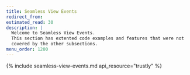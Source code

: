 ```yaml
---
title: Seamless View Events
redirect_from:
estimated_read: 30
description: |
  Welcome to Seamless View Events.
  This section has extented code examples and features that were not
  covered by the other subsections.
menu_order: 1200
---
```


{% include seamless-view-events.md api_resource="trustly" %}